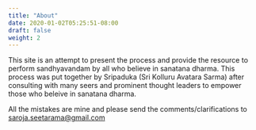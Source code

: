 ```yaml
---
title: "About"
date: 2020-01-02T05:25:51-08:00
draft: false
weight: 2
---
```


This site is an attempt to present the process and provide the resource to perform sandhyavandam by all who believe in sanatana dharma. This process was put together by Sripaduka (Sri Kolluru Avatara Sarma) after consulting with many seers and prominent thought leaders to empower those who beleive in sanatana dharma.

All the mistakes are mine and please send the comments/clarifications to saroja.seetarama@gmail.com
